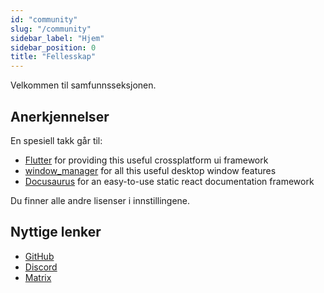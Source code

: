 ```yaml
---
id: "community"
slug: "/community"
sidebar_label: "Hjem"
sidebar_position: 0
title: "Fellesskap"
---
```


Velkommen til samfunnsseksjonen.

## Anerkjennelser

En spesiell takk går til:

* [Flutter](https://github.com/flutter/flutter) for providing this useful crossplatform ui framework
* [window_manager](https://github.com/leanflutter/window_manager) for all this useful desktop window features
* [Docusaurus](https://github.com/facebook/docusaurus) for an easy-to-use static react documentation framework

Du finner alle andre lisenser i innstillingene.

## Nyttige lenker

* [GitHub](https://github.com/LinwoodDev/Butterfly)
* [Discord](https://go.linwood.dev/discord)
* [Matrix](https://go.linwood.dev/matrix)
